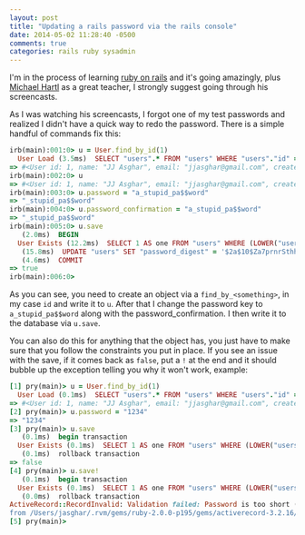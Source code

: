 ```yaml
---
layout: post
title: "Updating a rails password via the rails console"
date: 2014-05-02 11:28:40 -0500
comments: true
categories: rails ruby sysadmin
---
```


I'm in the process of learning [ruby on rails](http://www.railstutorial.org/) and it's going amazingly, plus [Michael Hartl](http://michaelhartl.com/) as a great teacher, I strongly suggest
going through his screencasts.

As I was watching his screencasts, I forgot one of my test passwords and realized I didn't have a quick way to redo the password. There is a simple handful of commands fix this:

```ruby
irb(main):001:0> u = User.find_by_id(1)
  User Load (3.5ms)  SELECT "users".* FROM "users" WHERE "users"."id" = 1 LIMIT 1
=> #<User id: 1, name: "JJ Asghar", email: "jjasghar@gmail.com", created_at: "2014-04-18 17:46:48", updated_at: "2014-04-25 23:21:10", password_digest: "$2a$10$or/wJw1I8Wpf0lXNbtawveoQXETGJbUkv/VwXQXzn92r...", remember_token: "uUJTExCyt4mpAOpQWd4PMA">
irb(main):002:0> u
=> #<User id: 1, name: "JJ Asghar", email: "jjasghar@gmail.com", created_at: "2014-04-18 17:46:48", updated_at: "2014-04-25 23:21:10", password_digest: "$2a$10$or/wJw1I8Wpf0lXNbtawveoQXETGJbUkv/VwXQXzn92r...", remember_token: "uUJTExCyt4mpAOpQWd4PMA">
irb(main):003:0> u.password = "a_stupid_pa$$word"
=> "_stupid_pa$$word"
irb(main):004:0> u.password_confirmation = "a_stupid_pa$$word"
=> "_stupid_pa$$word"
irb(main):005:0> u.save
   (2.0ms)  BEGIN
  User Exists (12.2ms)  SELECT 1 AS one FROM "users" WHERE (LOWER("users"."email") = LOWER('jjasghar@gmail.com') AND "users"."id" != 1) LIMIT 1
   (15.8ms)  UPDATE "users" SET "password_digest" = '$2a$10$Za7prnrSthhE90AvB15BNOMl8sf3oL7onBpZ45nH/9skwHfn1EFA.', "remember_token" = 'zOZYjEVovO143qrX1yhibw', "updated_at" = '2014-04-25 23:24:39.329502' WHERE "users"."id" = 1
   (4.6ms)  COMMIT
=> true
irb(main):006:0>
```

As you can see, you need to create an object via a `find_by_<something>`, in my case `id` and write it to `u`. After that I change the password key to `a_stupid_pa$$word` along with the password_confirmation. I then write it to the
database via `u.save`.

You can also do this for anything that the object has, you just have to make sure that you follow the constraints you put in place. If you see an issue with the save, if it comes back as `false`, put a `!` at the end and it should bubble up the
exception telling you why it won't work, example:

```ruby
[1] pry(main)> u = User.find_by_id(1)
  User Load (0.1ms)  SELECT "users".* FROM "users" WHERE "users"."id" = 1 LIMIT 1
=> #<User id: 1, name: "JJ Asghar", email: "jjasghar@gmail.com", created_at: "2014-04-18 17:12:49", updated_at: "2014-04-24 20:17:57", password_digest: "$2a$10$GeLuTvSL4giPYJWIozdj6e1UxrxM0NauI9ilXoB9pZDs...", remember_token: "ZiAb_plRQdp9WaKjbZ4CAA">
[2] pry(main)> u.password = "1234"
=> "1234"
[3] pry(main)> u.save
   (0.1ms)  begin transaction
  User Exists (0.1ms)  SELECT 1 AS one FROM "users" WHERE (LOWER("users"."email") = LOWER('jjasghar@gmail.com') AND "users"."id" != 1) LIMIT 1
   (0.1ms)  rollback transaction
=> false
[4] pry(main)> u.save!
   (0.1ms)  begin transaction
  User Exists (0.1ms)  SELECT 1 AS one FROM "users" WHERE (LOWER("users"."email") = LOWER('jjasghar@gmail.com') AND "users"."id" != 1) LIMIT 1
   (0.0ms)  rollback transaction
ActiveRecord::RecordInvalid: Validation failed: Password is too short (minimum is 6 characters), Password confirmation can't be blank
from /Users/jasghar/.rvm/gems/ruby-2.0.0-p195/gems/activerecord-3.2.16/lib/active_record/validations.rb:56:in `save!'
[5] pry(main)>
```
